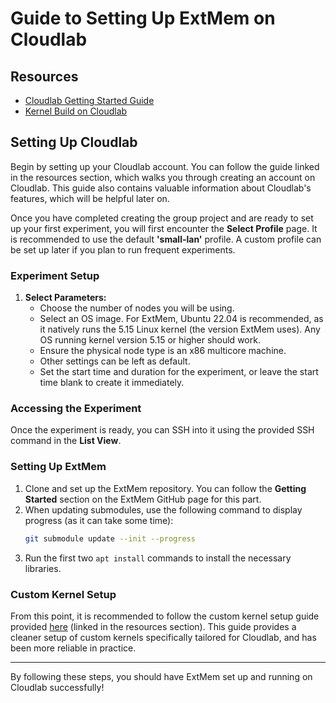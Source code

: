 # Guide to Setting Up ExtMem on Cloudlab

## Resources
- [Cloudlab Getting Started Guide](https://docs.cloudlab.us/getting-started.html)
- [Kernel Build on Cloudlab](https://pages.cs.wisc.edu/~markm/kernel-build-cloudlab.html)

## Setting Up Cloudlab

Begin by setting up your Cloudlab account. You can follow the guide linked in the resources section, which walks you through creating an account on Cloudlab. This guide also contains valuable information about Cloudlab's features, which will be helpful later on.

Once you have completed creating the group project and are ready to set up your first experiment, you will first encounter the **Select Profile** page. It is recommended to use the default **'small-lan'** profile. A custom profile can be set up later if you plan to run frequent experiments.

### Experiment Setup
1. **Select Parameters:**
   - Choose the number of nodes you will be using.
   - Select an OS image. For ExtMem, Ubuntu 22.04 is recommended, as it natively runs the 5.15 Linux kernel (the version ExtMem uses). Any OS running kernel version 5.15 or higher should work.
   - Ensure the physical node type is an x86 multicore machine.
   - Other settings can be left as default.
   - Set the start time and duration for the experiment, or leave the start time blank to create it immediately.

### Accessing the Experiment
Once the experiment is ready, you can SSH into it using the provided SSH command in the **List View**.

### Setting Up ExtMem
1. Clone and set up the ExtMem repository. You can follow the **Getting Started** section on the ExtMem GitHub page for this part.
2. When updating submodules, use the following command to display progress (as it can take some time):
   ```sh
   git submodule update --init --progress
   ```
3. Run the first two `apt install` commands to install the necessary libraries.

### Custom Kernel Setup
From this point, it is recommended to follow the custom kernel setup guide provided [here](https://pages.cs.wisc.edu/~markm/kernel-build-cloudlab.html) (linked in the resources section). This guide provides a cleaner setup of custom kernels specifically tailored for Cloudlab, and has been more reliable in practice.

---

By following these steps, you should have ExtMem set up and running on Cloudlab successfully!


